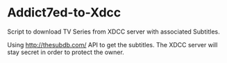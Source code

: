 Addict7ed-to-Xdcc
=================

Script to download TV Series from XDCC server with associated Subtitles.

Using http://thesubdb.com/ API to get the subtitles.
The XDCC server will stay secret in order to protect the owner.
